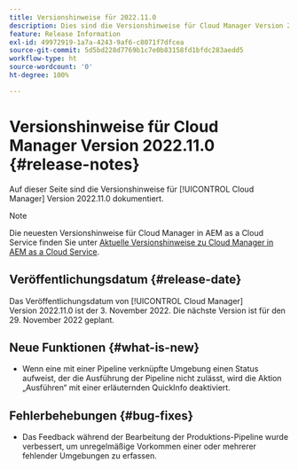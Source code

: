 ```yaml
---
title: Versionshinweise für 2022.11.0
description: Dies sind die Versionshinweise für Cloud Manager Version 2022.11.0.
feature: Release Information
exl-id: 49972919-1a7a-4243-9af6-c8071f7dfcea
source-git-commit: 5d5bd228d7769b1c7e0b83158fd1bfdc283aedd5
workflow-type: ht
source-wordcount: '0'
ht-degree: 100%

---
```


# Versionshinweise für Cloud Manager Version 2022.11.0 {#release-notes}

Auf dieser Seite sind die Versionshinweise für [!UICONTROL Cloud Manager] Version 2022.11.0 dokumentiert.

>[!NOTE]
>
>Die neuesten Versionshinweise für Cloud Manager in AEM as a Cloud Service finden Sie unter [Aktuelle Versionshinweise zu Cloud Manager in AEM as a Cloud Service](https://experienceleague.adobe.com/docs/experience-manager-cloud-service/content/implementing/using-cloud-manager/release-notes-cloud-manager/release-notes-cm-current.html?lang=de).

## Veröffentlichungsdatum {#release-date}

Das Veröffentlichungsdatum von [!UICONTROL Cloud Manager] Version 2022.11.0 ist der 3. November 2022. Die nächste Version ist für den 29. November 2022 geplant.

## Neue Funktionen {#what-is-new}

* Wenn eine mit einer Pipeline verknüpfte Umgebung einen Status aufweist, der die Ausführung der Pipeline nicht zulässt, wird die Aktion „Ausführen“ mit einer erläuternden QuickInfo deaktiviert.

## Fehlerbehebungen {#bug-fixes}

* Das Feedback während der Bearbeitung der Produktions-Pipeline wurde verbessert, um unregelmäßige Vorkommen einer oder mehrerer fehlender Umgebungen zu erfassen.
